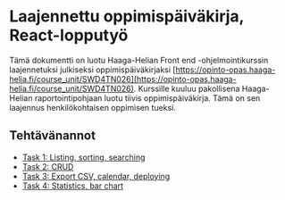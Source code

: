 # Laajennettu oppimispäiväkirja, React-lopputyö

Tämä dokumentti on luotu Haaga-Helian Front end -ohjelmointikurssin laajennetuksi julkiseksi oppimispäiväkirjaksi [https://opinto-opas.haaga-helia.fi/course_unit/SWD4TN026](https://opinto-opas.haaga-helia.fi/course_unit/SWD4TN026). Kurssille kuuluu pakollisena Haaga-Helian raportointipohjaan luotu tiivis oppimispäiväkirja. Tämä on sen laajennus henkilökohtaisen oppimisen tueksi. 

## Tehtävänannot

  - [Task 1: Listing, sorting, searching](task1.md)
  - [Task 2: CRUD](task2.md)
  - [Task 3: Export CSV, calendar, deploying](task3.md)
  - [Task 4: Statistics, bar chart](task4.md)
